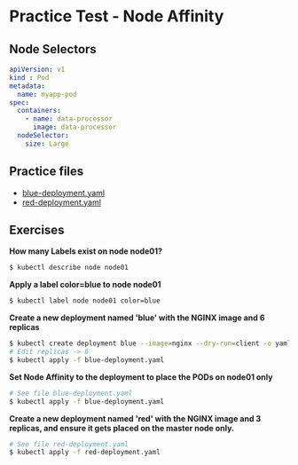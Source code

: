# Practice Test - Node Affinity

## Node Selectors

```yaml
apiVersion: v1
kind : Pod
metadata:
  name: myapp-pod
spec:
  containers:
    - name: data-processor
      image: data-processor
  nodeSelector:
    size: Large
```

## Practice files

* [blue-deployment.yaml](blue-deployment.yaml)
* [red-deployment.yaml](red-deployment.yaml)

## Exercises

**How many Labels exist on node node01?**

```bash
$ kubectl describe node node01
```

**Apply a label color=blue to node node01**

```bash
$ kubectl label node node01 color=blue
```

**Create a new deployment named 'blue' with the NGINX image and 6 replicas**

```bash
$ kubectl create deployment blue --image=nginx --dry-run=client -o yaml > blue-deployment.yaml
# Edit replicas -> 6
$ kubectl apply -f blue-deployment.yaml
```

**Set Node Affinity to the deployment to place the PODs on node01 only**

```bash
# See file blue-deployment.yaml
$ kubectl apply -f blue-deployment.yaml
```

**Create a new deployment named 'red' with the NGINX image and 3 replicas, and ensure it gets placed on the master node only.**

```bash
# See file red-deployment.yaml
$ kubectl apply -f red-deployment.yaml
```
